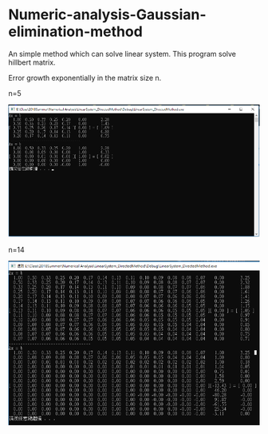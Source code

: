 # Numeric-analysis-Gaussian-elimination-method

An simple method which can solve linear system.
This program solve hillbert matrix.

Error growth exponentially in the matrix size n.

n=5

![alt text](https://github.com/extrovert7986/Numeric-analysis-Gaussian-elimination-method/blob/master/n%3D5.PNG)

n=14

![alt text](https://github.com/extrovert7986/Numeric-analysis-Gaussian-elimination-method/blob/master/n%3D14.PNG)
